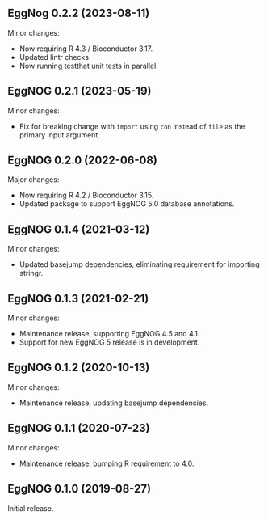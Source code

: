 ## EggNog 0.2.2 (2023-08-11)

Minor changes:

- Now requiring R 4.3 / Bioconductor 3.17.
- Updated lintr checks.
- Now running testthat unit tests in parallel.

## EggNOG 0.2.1 (2023-05-19)

Minor changes:

- Fix for breaking change with `import` using `con` instead of `file` as the
  primary input argument.

## EggNOG 0.2.0 (2022-06-08)

Major changes:

- Now requiring R 4.2 / Bioconductor 3.15.
- Updated package to support EggNOG 5.0 database annotations.

## EggNOG 0.1.4 (2021-03-12)

Minor changes:

- Updated basejump dependencies, eliminating requirement for importing stringr.

## EggNOG 0.1.3 (2021-02-21)

Minor changes:

- Maintenance release, supporting EggNOG 4.5 and 4.1.
- Support for new EggNOG 5 release is in development.

## EggNOG 0.1.2 (2020-10-13)

Minor changes:

- Maintenance release, updating basejump dependencies.

## EggNOG 0.1.1 (2020-07-23)

Minor changes:

- Maintenance release, bumping R requirement to 4.0.

## EggNOG 0.1.0 (2019-08-27)

Initial release.
